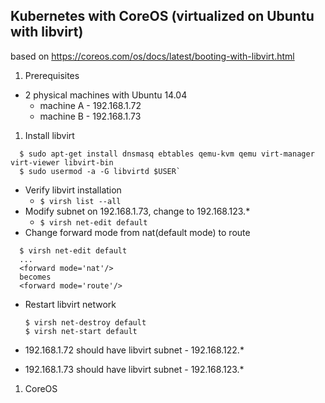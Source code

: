 ## Kubernetes with CoreOS (virtualized on Ubuntu with libvirt)

based on https://coreos.com/os/docs/latest/booting-with-libvirt.html

1. Prerequisites
 - 2 physical machines with Ubuntu 14.04
    * machine A - 192.168.1.72
    * machine B - 192.168.1.73
1. Install libvirt

  ```
    $ sudo apt-get install dnsmasq ebtables qemu-kvm qemu virt-manager virt-viewer libvirt-bin
    $ sudo usermod -a -G libvirtd $USER`
  ```
 - Verify libvirt installation
   * `$ virsh list --all`
 - Modify subnet on 192.168.1.73, change to 192.168.123.*
   * `$ virsh net-edit default`
 - Change forward mode from nat(default mode) to route

  ```
    $ virsh net-edit default
    ...
    <forward mode='nat'/>
    becomes
    <forward mode='route'/>
  ```
 - Restart libvirt network

    ```
    $ virsh net-destroy default
    $ virsh net-start default
    ```
 - 192.168.1.72 should have libvirt subnet - 192.168.122.*
 - 192.168.1.73 should have libvirt subnet - 192.168.123.*

1. CoreOS
